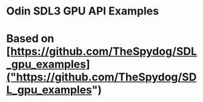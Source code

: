 # Odin SDL3 GPU API Examples

# Based on [https://github.com/TheSpydog/SDL_gpu_examples]("https://github.com/TheSpydog/SDL_gpu_examples")
